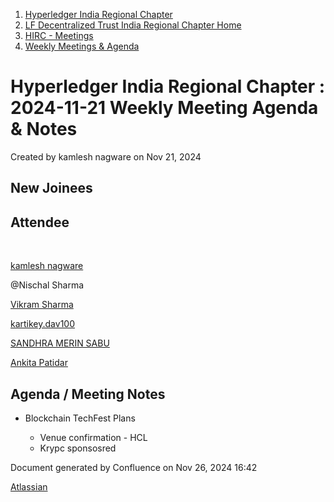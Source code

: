 1. [Hyperledger India Regional Chapter](index.html)
2. [LF Decentralized Trust India Regional Chapter Home](LF-Decentralized-Trust-India-Regional-Chapter-Home_19169282.html)
3. [HIRC - Meetings](HIRC---Meetings_19169350.html)
4. [Weekly Meetings &amp; Agenda](19169352.html)

# Hyperledger India Regional Chapter : 2024-11-21 Weekly Meeting Agenda &amp; Notes

Created by kamlesh nagware on Nov 21, 2024

## New Joinees

## Attendee

 

[kamlesh nagware](https://lf-hyperledger.atlassian.net/wiki/people/557058:8e1fc425-f938-4b39-ad13-9cd8b0ddde52?ref=confluence)

@Nischal Sharma

[Vikram Sharma](https://lf-hyperledger.atlassian.net/wiki/people/712020:af0c3f29-e190-4dc2-9098-9266b1dc0dab?ref=confluence)

[kartikey.dav100](https://lf-hyperledger.atlassian.net/wiki/people/5d5fd1d08de8420ca06d3048?ref=confluence)  

[SANDHRA MERIN SABU](https://lf-hyperledger.atlassian.net/wiki/people/712020:25436169-9a45-4411-ac24-c2aa66ebf18b?ref=confluence)

[Ankita Patidar](https://lf-hyperledger.atlassian.net/wiki/people/5ebd7215c112750babccb5cf?ref=confluence)

## Agenda / Meeting Notes

- Blockchain TechFest Plans
  
  - Venue confirmation - HCL
  - Krypc sponsosred

Document generated by Confluence on Nov 26, 2024 16:42

[Atlassian](http://www.atlassian.com/)
